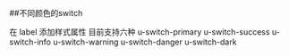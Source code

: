 ##不同颜色的switch

在 label 添加样式属性
目前支持六种 u-switch-primary u-switch-success u-switch-info u-switch-warning u-switch-danger u-switch-dark